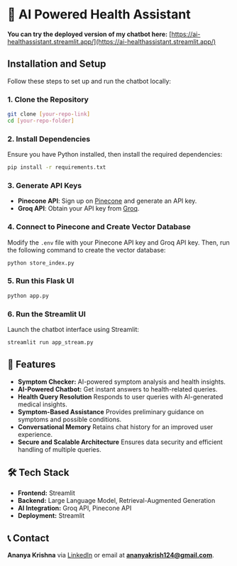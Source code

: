 # 🏥 AI Powered Health Assistant 
**You can try the deployed version of my chatbot here:** [https://ai-healthassistant.streamlit.app/](https://ai-healthassistant.streamlit.app/)

## Installation and Setup

Follow these steps to set up and run the chatbot locally:

### 1. Clone the Repository
```bash
git clone [your-repo-link]
cd [your-repo-folder]
```

### 2. Install Dependencies
Ensure you have Python installed, then install the required dependencies:
```bash
pip install -r requirements.txt
```

### 3. Generate API Keys
- **Pinecone API**: Sign up on [Pinecone](https://www.pinecone.io/) and generate an API key.
- **Groq API**: Obtain your API key from [Groq](https://groq.com/).

### 4. Connect to Pinecone and Create Vector Database
Modify the `.env` file with your Pinecone API key and Groq API key. Then, run the following command to create the vector database:
```bash
python store_index.py
```

### 5. Run this Flask UI
```bash
python app.py
```

### 6. Run the Streamlit UI
Launch the chatbot interface using Streamlit:
```bash
streamlit run app_stream.py
```

## 🚀 Features
- **Symptom Checker:** AI-powered symptom analysis and health insights.
- **AI-Powered Chatbot:** Get instant answers to health-related queries.
- **Health Query Resolution** Responds to user queries with AI-generated medical insights.
- **Symptom-Based Assistance**  Provides preliminary guidance on symptoms and possible
conditions.
- **Conversational Memory**  Retains chat history for an improved user experience.
- **Secure and Scalable Architecture**  Ensures data security and efficient handling of multiple
queries.

## 🛠️ Tech Stack
- **Frontend:** Streamlit 
- **Backend:** Large Language Model, Retrieval-Augmented Generation
- **AI Integration:** Groq API, Pinecone API
- **Deployment:** Streamlit

## 📞 Contact
**Ananya Krishna** via [LinkedIn](https://www.linkedin.com/in/ananyakrishna/) or email at **ananyakrish124@gmail.com**.

